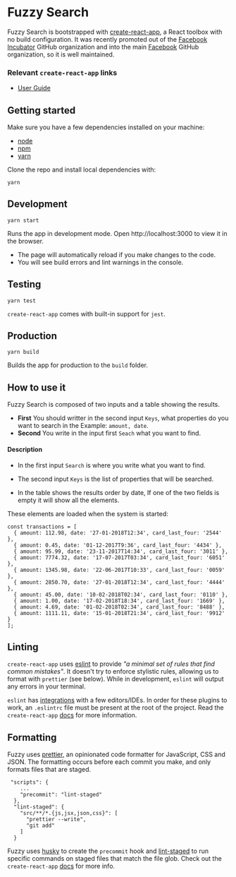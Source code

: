 # Fuzzy Search

Fuzzy Search is bootstrapped with [create-react-app](https://github.com/facebook/create-react-app), a React toolbox with no build configuration. It was recently promoted out of the [Facebook Incubator](https://github.com/facebookincubator) GitHub organization and into the main [Facebook](https://github.com/facebook) GitHub organization, so it is well maintained.

### Relevant `create-react-app` links

- [User Guide](https://github.com/facebook/create-react-app/blob/master/packages/react-scripts/template/README.md)

## Getting started

Make sure you have a few dependencies installed on your machine:

- [node](https://nodejs.org/en/)
- [npm](https://www.npmjs.com/)
- [yarn](https://yarnpkg.com/en/)

Clone the repo and install local dependencies with:

```
yarn
```

## Development

```
yarn start
```

Runs the app in development mode. Open http://localhost:3000 to view it in the browser.

- The page will automatically reload if you make changes to the code.
- You will see build errors and lint warnings in the console.

## Testing

```
yarn test
```

`create-react-app` comes with built-in support for `jest`.

## Production

```
yarn build
```

Builds the app for production to the `build` folder.

## How to use it

Fuzzy Search is composed of two inputs and a table showing the results.

- **First** You should writter in the second input `Keys`, what properties do you want to search in the Example: `amount, date`.
- **Second** You write in the input first `Seach` what you want to find.

#### Description

- In the first input `Search` is where you write what you want to find.

- The second input `Keys` is the list of properties that will be searched.

- In the table shows the results order by date, If one of the two fields is empty it will show all the elements.

These elements are loaded when the system is started:

```jxs
const transactions = [
  { amount: 112.98, date: '27-01-2018T12:34', card_last_four: '2544' },
  { amount: 0.45, date: '01-12-2017T9:36', card_last_four: '4434' },
  { amount: 95.99, date: '23-11-2017T14:34', card_last_four: '3011' },
  { amount: 7774.32, date: '17-07-2017T03:34', card_last_four: '6051' },
  { amount: 1345.98, date: '22-06-2017T10:33', card_last_four: '0059' },
  { amount: 2850.70, date: '27-01-2018T12:34', card_last_four: '4444' },
  { amount: 45.00, date: '10-02-2018T02:34', card_last_four: '0110' },
  { amount: 1.00, date: '17-02-2018T18:34', card_last_four: '1669' },
  { amount: 4.69, date: '01-02-2018T02:34', card_last_four: '8488' },
  { amount: 1111.11, date: '15-01-2018T21:34', card_last_four: '9912' }
];
```

## Linting

`create-react-app` uses [eslint](https://eslint.org/) to provide _"a minimal set of rules that find common mistakes"_. It doesn't try to enforce stylistic rules, allowing us to format with `prettier` (see below). While in development, `eslint` will output any errors in your terminal.

`eslint` has [integrations](https://eslint.org/docs/user-guide/integrations#editors) with a few editors/IDEs. In order for these plugins to work, an `.eslintrc` file must be present at the root of the project. Read the `create-react-app` [docs](https://github.com/facebook/create-react-app/blob/master/packages/react-scripts/template/README.md#displaying-lint-output-in-the-editor) for more information.

## Formatting

Fuzzy uses [prettier](https://github.com/prettier/prettier), an opinionated code formatter for JavaScript, CSS and JSON. The formatting occurs before each commit you make, and only formats files that are staged.

```
 "scripts": {
    ...
    "precommit": "lint-staged"
  },
  "lint-staged": {
    "src/**/*.{js,jsx,json,css}": [
      "prettier --write",
      "git add"
    ]
  }
```

Fuzzy uses [husky](https://github.com/typicode/husky) to create the `precommit` hook and [lint-staged](https://github.com/okonet/lint-staged) to run specific commands on staged files that match the file glob. Check out the `create-react-app` [docs](https://github.com/facebook/create-react-app/blob/master/packages/react-scripts/template/README.md#formatting-code-automatically) for more info.
